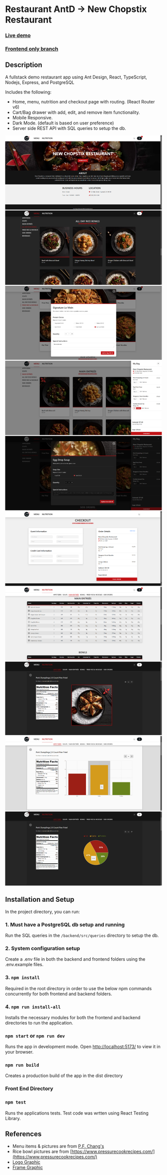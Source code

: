 # Restaurant AntD -> New Chopstix Restaurant

### [Live demo](https://restaurant-antd.xyz/)
### [Frontend only branch](https://github.com/brucean52/restaurant-antd/tree/frontend-only)

## Description

A fullstack demo restaurant app using Ant Design, React, TypeScript, Nodejs, Express, and PostgreSQL

Includes the following:
- Home, menu, nutrition and checkout page with routing. (React Router v6)
- Cart/Bag drawer with add, edit, and remove item functionality.
- Mobile Responsive.
- Dark Mode. (default is based on user preference)
- Server side REST API with SQL queries to setup the db.

![Alt text](https://github.com/brucean52/restaurant-antd/blob/master/sample_images/home.png "main")
![Alt text](https://github.com/brucean52/restaurant-antd/blob/master/sample_images/menu.png "menu")
![Alt text](https://github.com/brucean52/restaurant-antd/blob/master/sample_images/add-item.png "add-item")
![Alt text](https://github.com/brucean52/restaurant-antd/blob/master/sample_images/drawer.png "drawer")
![Alt text](https://github.com/brucean52/restaurant-antd/blob/master/sample_images/bag-edit.png "bag-edit")
![Alt text](https://github.com/brucean52/restaurant-antd/blob/master/sample_images/checkout.png "checkout")
![Alt text](https://github.com/brucean52/restaurant-antd/blob/master/sample_images/nutrition.png "nutrition")
![Alt text](https://github.com/brucean52/restaurant-antd/blob/master/sample_images/nutri-item1.png "nutrition-item1")
![Alt text](https://github.com/brucean52/restaurant-antd/blob/master/sample_images/nutri-item2.png "nutrition-item2")
![Alt text](https://github.com/brucean52/restaurant-antd/blob/master/sample_images/nutri-item3.png "nutrition-item3")

## Installation and Setup

In the project directory, you can run:

### 1. Must have a PostgreSQL db setup and running
Run the SQL queries in the `/backend/src/queries` directory to setup the db.

### 2. System configuration setup
Create a .env file in both the backend and frontend folders using the .env.example files. 

### 3. `npm install` 
Required in the root directory in order to use the below npm commands concurrently for both frontend and backend folders.

### 4. `npm run install-all`
Installs the necessary modules for both the frontend and backend directories to run the application.

### `npm start` or `npm run dev`
Runs the app in development mode.
Open [http://localhost:5173/](http://localhost:5173/) to view it in your browser.

### `npm run build`
Creates a production build of the app in the dist directory

### Front End Directory
### `npm test` 
Runs the applications tests. Test code was wrtten using React Testing Library.

## References

- Menu items & pictures are from [P.F. Chang's](https://www.pfchangs.com/)
- Rice bowl pictures are from [https://www.pressurecookrecipes.com/](https://www.pressurecookrecipes.com/)
- [Logo Graphic](https://www.dreamstime.com/chinese-plate-chopsticks-logo-template-asian-style-plate-vector-design-chinese-plate-chopsticks-logo-template-asian-image108252892)
- [Frame Graphic](https://www.freepik.com/free-vector/oriental-frames-set_8610267.htm#fromView=search&page=2&position=18&uuid=55f16bb0-8292-4e5e-a01f-54186389595a)
